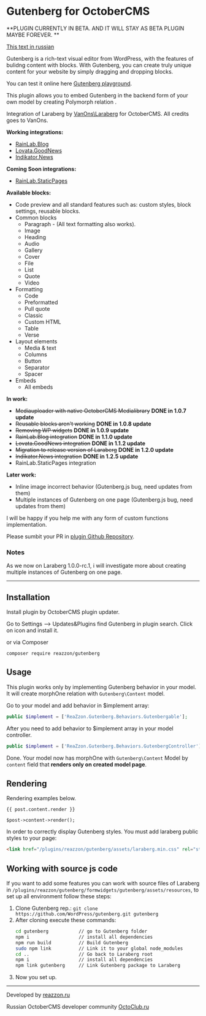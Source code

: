 # Gutenberg for OctoberCMS
**PLUGIN CURRENTLY IN BETA. AND IT WILL STAY AS BETA PLUGIN MAYBE FOREVER. ** 

[This text in russian](https://octoclub.ru/d/70-gutenberg-%D0%B2%D0%B8%D0%B7%D1%83%D0%B0%D0%BB%D1%8C%D0%BD%D1%8B%D0%B9-dragdrop-%D1%80%D0%B5%D0%B4%D0%B0%D0%BA%D1%82%D0%BE%D1%80-%D0%B1%D0%BB%D0%BE%D0%BA%D0%BE%D0%B2-%D0%B4%D0%BB%D1%8F-%D0%BF%D0%BB%D0%B0%D0%B3%D0%B8%D0%BD%D0%BE%D0%B2)

Gutenberg is a rich-text visual editor from WordPress, with the features of bulidng content with blocks. With Gutenberg, you can create truly unique content for your website by simply dragging and dropping blocks.

You can test it online here [Gutenberg playground](https://testgutenberg.com/).

This plugin allows you to embed Gutenberg in the backend form of your own model by creating Polymorph relation .

Integration of Laraberg by [VanOns\Laraberg](https://github.com/VanOns/laraberg) for OctoberCMS. All credits goes to VanOns.
 
**Working integrations:**
- [RainLab.Blog](https://octobercms.com/plugin/rainlab-blog)
- [Lovata.GoodNews](https://octobercms.com/plugin/lovata-goodnews)
- [Indikator.News](https://octobercms.com/plugin/indikator-news)

**Coming Soon integrations:**
- [RainLab.StaticPages](https://octobercms.com/plugin/rainlab-pages)

**Available blocks:**
- Code preview and all standard features such as: custom styles, block settings, reusable blocks.
- Common blocks
    - Paragraph - (All text formatting also works).
    - Image
    - Heading
    - Audio
    - Gallery
    - Cover
    - File
    - List
    - Quote
    - Video
- Formatting
    - Code
    - Preformatted
    - Pull quote
    - Classic
    - Custom HTML
    - Table
    - Verse
- Layout elements
    - Media & text
    - Columns
    - Button
    - Separator
    - Spacer
- Embeds
    - All embeds
    
**In work:**
- ~~Mediauploader with native OctoberCMS Medialibrary~~ **DONE in 1.0.7 update** 
- ~~Reusable blocks aren't working~~ **DONE in 1.0.8 update**
- ~~Removing WP widgets~~ **DONE in 1.0.9 update**
- ~~RainLab.Blog integration~~ **DONE in 1.1.0 update**
- ~~Lovata.GoodNews integration~~ **DONE in 1.1.2 update**
- ~~Migration to release version of Laraberg~~ **DONE in 1.2.0 update**
- ~~Indikator.News integration~~ **DONE in 1.2.5 update**
- RainLab.StaticPages integration

**Later work:**
- Inline image incorrect behavior (Gutenberg.js bug, need updates from them)
- Multiple instances of Gutenberg on one page (Gutenberg.js bug, need updates from them)

I will be happy if you help me with any form of custom functions implementation. 

Please sumbit your PR in [plugin Github Repository](https://github.com/FlusherDock1/Gutenberg).

### Notes

As we now on Laraberg 1.0.0-rc.1, i will investigate more about creating multiple instances of Gutenberg on one page.

---
## Installation

Install plugin by OctoberCMS plugin updater.

Go to Settings –> Updates&Plugins find Gutenberg in plugin search. Click on icon and install it.

or via Composer

```
composer require reazzon/gutenberg
```

## Usage

This plugin works only by implementing Gutenberg behavior in your model. 
It will create morphOne relation with `Gutenberg\Content` model.

Go to your model and add behavior in $implement array:

```php
public $implement = ['ReaZzon.Gutenberg.Behaviors.Gutenbergable'];
```

After you need to add behavior to $implement array in your model controller.

```php
public $implement = ['ReaZzon.Gutenberg.Behaviors.GutenbergController'];
```

Done. Your model now has morphOne with `Gutenberg\Content` Model by `content` field that **renders only on created model page**.



## Rendering

Rendering examples below. 

```twig
{{ post.content.render }}
```
 
```
$post->content->render();
```

In order to correctly display Gutenberg styles. You must add laraberg public styles to your page:
```html
<link href="/plugins/reazzon/gutenberg/assets/laraberg.min.css" rel="stylesheet">
```

## Working with source js code

If you want to add some features you can work with source files of Laraberg in `/plugins/reazzon/gutenberg/formwidgets/gutenberg/assets/resources`, to set up all environment follow these steps:
 
1. Clone Gutenberg rep.:
`git clone https://github.com/WordPress/gutenberg.git gutenberg`
2. After cloning execute these commands:
    ```bash
    cd gutenberg           // go to Gutenberg folder
    npm i                  // install all dependencies
    npm run build          // Build Gutenberg
    sudo npm link          // Link it to your global node_modules 
    cd ..                  // Go back to Laraberg root
    npm i                  // install all dependencies
    npm link gutenberg     // Link Gutenberg package to Laraberg
    ```
3. Now you set up.
---
Developed by [reazzon.ru](https://reazzon.ru)

Russian OctoberCMS developer community [OctoClub.ru](https://octoclub.ru)
